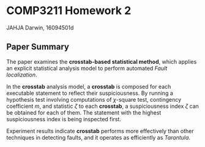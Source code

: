 # COMP3211 Homework 2

JAHJA Darwin, 16094501d

## Paper Summary

The paper examines the **crosstab-based statistical method**, which applies an explicit statistical analysis model to perform automated *Fault localization*. 

In the **crosstab** analysis model, a **crosstab** is composed for each executable statement to reflect their suspiciousness. By running a hypothesis test involving computations of $\chi$-square test, contingency coefficient $m$, and statistic $\zeta$ to each **crosstab**, a suspiciousness index $\zeta$ can be obtained for each of them. The statement with the highest suspiciousness index is being inspected first.

Experiment results indicate **crosstab** performs more effectively than other techniques in detecting faults, and it operates as efficiently as *Tarantula*.
